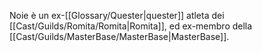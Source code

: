 Noie è un ex-[[Glossary/Quester|quester]] atleta dei [[Cast/Guilds/Romita/Romita|Romita]], ed ex-membro della [[Cast/Guilds/MasterBase/MasterBase|MasterBase]].